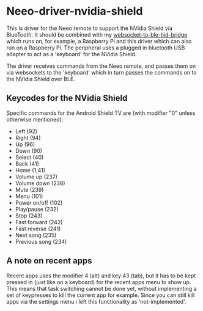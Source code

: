 # Neeo-driver-nvidia-shield
This is driver for the Neeo remote to support the NVidia Shield via BlueTooth. It should be combined with my [websocket-to-ble-hid-bridge](https://github.com/Webunity/websocket-to-ble-hid-bridge) which runs on, for example, a Raspberry Pi and this driver which can also run on a Raspberry Pi. The peripheral uses a plugged in bluetooth USB adapter to act as a 'keyboard' for the NVidia Shield.

The driver receives commands from the Neeo remote, and passes them on via websockets to the 'keyboard' which in turn passes the commands on to the NVidia Shield over BLE.

## Keycodes for the NVidia Shield
Specific commands for the Android Shield TV are (with modifier "0" unless otherwise mentioned):
  - Left          (92)
  - Right         (94)
  - Up            (96)
  - Down          (90)
  - Select        (40)
  - Back          (41)
  - Home          (1,41)
  - Volume up     (237)
  - Volume down   (238)
  - Mute          (239)
  - Menu          (101)
  - Power on/off  (102)
  - Play/pause    (232)
  - Stop          (243)
  - Fast forward  (242)
  - Fast reverse  (241)
  - Next song     (235)
  - Previous song (234)
 
## A note on recent apps
Recent apps uses the modifier 4 (alt) and key 43 (tab), but it has to be kept pressed in (just like on a keyboard) for the recent apps menu to show up. This means that task switching cannot be done yet, without implementing a set of keypresses to kill the current app for example. Since you can still kill apps via the settings menu i left this functionality as 'not-implemented'.

